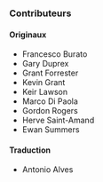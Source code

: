 ### Contributeurs

#### Originaux

* Francesco Burato
* Gary Duprex
* Grant Forrester
* Kevin Grant
* Keir Lawson
* Marco Di Paola
* Gordon Rogers
* Herve Saint-Amand
* Ewan Summers

#### Traduction

* Antonio Alves